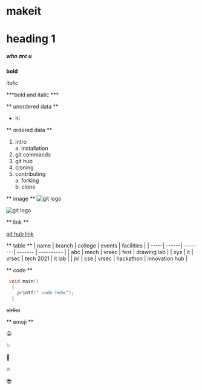 # makeit

# heading 1

##### who are u

**bold**

*italic*

***bold and italic ***

** unordered data **

* hi

** ordered data **
1. intro   
   a. installation   
2. git commands   
3. git hub   
4. cloning
5. contributing   
   a. forking    
   b. clone   
   
** image ** 
![git logo](https://encrypted-tbn0.gstatic.com/images?q=tbn:ANd9GcTdbm5fS9yU5T2NW8uiCO5pCcZhSM6TOwA1uw&usqp=CAU)

![git logo](https://encrypted-tbn0.gstatic.com/images?q=tbn:ANd9GcQ9qBHgfOqYjM96ofbiRgRQlzQLJreuxccI4w&usqp=CAU)

** link **

[git hub link](https://www.google.com/search?q=git+hub+images&source=lnms&tbm=isch&sa=X&ved=2ahUKEwi2-ZX0ifPuAhV94HMBHZKsBHQQ_AUoAnoECBMQBA&biw=1920&bih=969)

** table **
| name | branch | college | events | facilities |
| -----| ------| --------| ------- | ---------- |
 | abc | mech | vrsec | fest | drawing lab |
 | xyz | it | vrsec | tech 2021 | it lab |
 | jkl | cse | vrsec | hackathon | innovation hub |
 
 ** code **
 ``` C
  void main()
   {
     printf(" code hehe");
   }
  ```
  ~~strike~~
  
  ** emoji **
  
  :stuck_out_tongue:
  
  :sparkles:
  
  :yellow_heart:
  
  :fire:
  
  :sunglasses:
